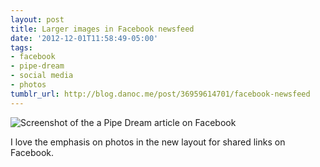 ```yaml
---
layout: post
title: Larger images in Facebook newsfeed
date: '2012-12-01T11:58:49-05:00'
tags:
- facebook
- pipe-dream
- social media
- photos
tumblr_url: http://blog.danoc.me/post/36959614701/facebook-newsfeed
---
```


![Screenshot of the a Pipe Dream article on Facebook](/img/posts/pipe-dream-facebook-newsfeed.png)


I love the emphasis on photos in the new layout for shared links on Facebook.
